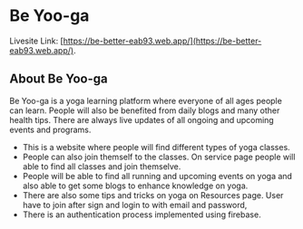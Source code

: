 # Be Yoo-ga

Livesite Link: [https://be-better-eab93.web.app/](https://be-better-eab93.web.app/).

## About Be Yoo-ga
Be Yoo-ga is a yoga learning platform where everyone of all ages people can learn. People will also be benefited from daily blogs and many other health tips. There are always live updates of all ongoing and upcoming events and programs.

* This is a website where people will find different types of yoga classes.
* People can also join themself to the classes. On service page people will able to find all classes and join themselve.
* People will be able to find all running and upcoming events on yoga and also able to get some blogs to enhance knowledge on yoga. 
* There are also some tips and tricks on yoga on Resources page. User have to join after sign and login to with email and password,
* There is an authentication process implemented using firebase.



